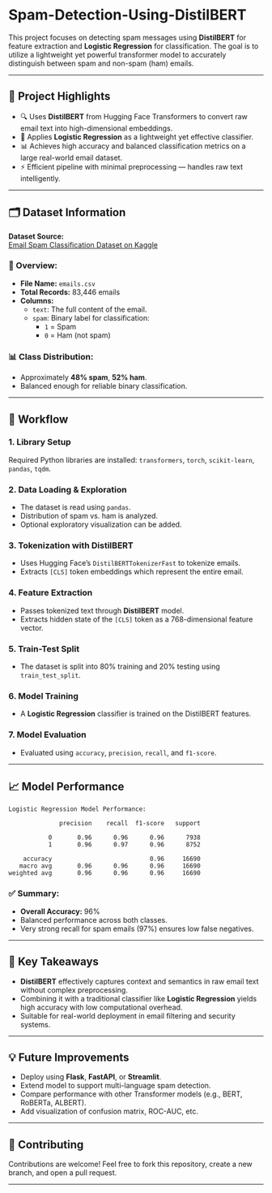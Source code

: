 # Spam-Detection-Using-DistilBERT

This project focuses on detecting spam messages using **DistilBERT** for feature extraction and **Logistic Regression** for classification. The goal is to utilize a lightweight yet powerful transformer model to accurately distinguish between spam and non-spam (ham) emails.

---

## 🚀 Project Highlights

- 🔍 Uses **DistilBERT** from Hugging Face Transformers to convert raw email text into high-dimensional embeddings.
- 🧠 Applies **Logistic Regression** as a lightweight yet effective classifier.
- 📊 Achieves high accuracy and balanced classification metrics on a large real-world email dataset.
- ⚡ Efficient pipeline with minimal preprocessing — handles raw text intelligently.

---

## 🗂️ Dataset Information

**Dataset Source:**  
[Email Spam Classification Dataset on Kaggle](https://www.kaggle.com/datasets/purusinghvi/email-spam-classification-dataset)

### 📄 Overview:

- **File Name:** `emails.csv`
- **Total Records:** 83,446 emails
- **Columns:**
  - `text`: The full content of the email.
  - `spam`: Binary label for classification:
    - `1` = Spam  
    - `0` = Ham (not spam)

### 📊 Class Distribution:
- Approximately **48% spam**, **52% ham**.
- Balanced enough for reliable binary classification.

---

## 🧪 Workflow

### 1. **Library Setup**
Required Python libraries are installed: `transformers`, `torch`, `scikit-learn`, `pandas`, `tqdm`.

### 2. **Data Loading & Exploration**
- The dataset is read using `pandas`.
- Distribution of spam vs. ham is analyzed.
- Optional exploratory visualization can be added.

### 3. **Tokenization with DistilBERT**
- Uses Hugging Face’s `DistilBERTTokenizerFast` to tokenize emails.
- Extracts `[CLS]` token embeddings which represent the entire email.

### 4. **Feature Extraction**
- Passes tokenized text through **DistilBERT** model.
- Extracts hidden state of the `[CLS]` token as a 768-dimensional feature vector.

### 5. **Train-Test Split**
- The dataset is split into 80% training and 20% testing using `train_test_split`.

### 6. **Model Training**
- A **Logistic Regression** classifier is trained on the DistilBERT features.

### 7. **Model Evaluation**
- Evaluated using `accuracy`, `precision`, `recall`, and `f1-score`.

---

## 📈 Model Performance

```
Logistic Regression Model Performance:

              precision    recall  f1-score   support

           0       0.96      0.96      0.96      7938
           1       0.96      0.97      0.96      8752

    accuracy                           0.96     16690
   macro avg       0.96      0.96      0.96     16690
weighted avg       0.96      0.96      0.96     16690
```

### ✅ Summary:
- **Overall Accuracy:** 96%
- Balanced performance across both classes.
- Very strong recall for spam emails (97%) ensures low false negatives.

---

## 📌 Key Takeaways

- **DistilBERT** effectively captures context and semantics in raw email text without complex preprocessing.
- Combining it with a traditional classifier like **Logistic Regression** yields high accuracy with low computational overhead.
- Suitable for real-world deployment in email filtering and security systems.

---

## 💡 Future Improvements

- Deploy using **Flask**, **FastAPI**, or **Streamlit**.
- Extend model to support multi-language spam detection.
- Compare performance with other Transformer models (e.g., BERT, RoBERTa, ALBERT).
- Add visualization of confusion matrix, ROC-AUC, etc.

---


## 🤝 Contributing

Contributions are welcome! Feel free to fork this repository, create a new branch, and open a pull request.

---
